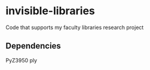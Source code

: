 invisible-libraries
===================

Code that supports my faculty libraries research project

Dependencies
------------

PyZ3950
ply

